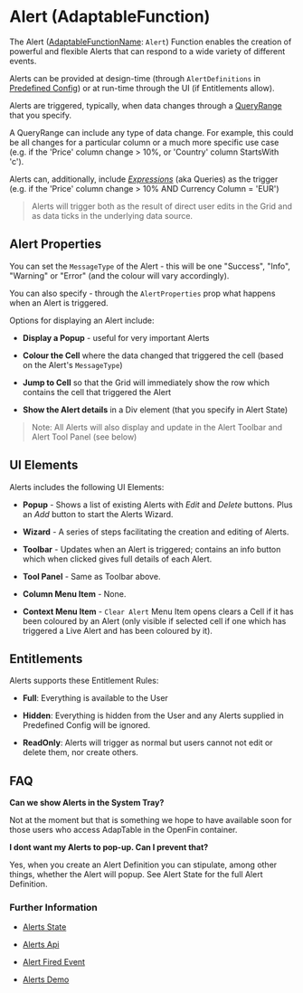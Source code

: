 # Alert (AdaptableFunction)

The Alert ([AdaptableFunctionName](https://api.adaptabletools.com/modules/_src_predefinedconfig_common_types_.html#adaptablefunctionname): `Alert`) Function enables the creation of powerful and flexible Alerts that can respond to a wide variety of different events.

Alerts can be provided at design-time (through `AlertDefinitions` in [Predefined Config](https://api.adaptabletools.com/interfaces/_src_predefinedconfig_alertstate_.alertstate.html)) or at run-time through the UI (if Entitlements allow).

Alerts are triggered, typically, when data changes through a [QueryRange](https://api.adaptabletools.com/interfaces/_src_predefinedconfig_common_expression_.queryrange.html) that you specify.  

A QueryRange can include any type of data change.  For example, this could be all changes for a particular column or a much more specific use case (e.g. if the 'Price' column change > 10%, or 'Country' column StartsWith 'c').

Alerts can, additionally, include [*Expressions*](https://api.adaptabletools.com/classes/_src_predefinedconfig_common_expression_.expression.html) (aka Queries) as the trigger (e.g. if the 'Price' column change > 10% AND Currency Column = 'EUR')

> Alerts will trigger both as the result of direct user edits in the Grid and as data ticks in the underlying data source.

## Alert Properties

You can set the `MessageType` of the Alert - this will be one "Success", "Info", "Warning" or "Error" (and the colour will vary accordingly).

You can also specify - through the `AlertProperties` prop what happens when an Alert is triggered.

Options for displaying an Alert include: 
- **Display a Popup** - useful for very important Alerts

- **Colour the Cell** where the data changed that triggered the cell (based on the Alert's `MessageType`)

- **Jump to Cell** so that the Grid will immediately show the row which contains the cell that triggered the Alert

- **Show the Alert details** in a Div element (that you specify in Alert State)

> Note: All Alerts will also display and update in the Alert Toolbar and Alert Tool Panel (see below) 

## UI Elements
Alerts includes the following UI Elements:

- **Popup** - Shows a list of existing Alerts with *Edit* and *Delete* buttons.  Plus an *Add* button to start the Alerts Wizard.

- **Wizard** - A series of steps facilitating the creation and editing of Alerts.

- **Toolbar** - Updates when an Alert is triggered; contains an info button which when clicked gives full details of each Alert.

- **Tool Panel** - Same as Toolbar above.

- **Column Menu Item** - None.

- **Context Menu Item** - `Clear Alert` Menu Item opens clears a Cell if it has been coloured by an Alert (only visible if selected cell if one which has triggered a Live Alert and has been coloured by it).

## Entitlements
Alerts supports these Entitlement Rules:

- **Full**: Everything is available to the User

- **Hidden**: Everything is hidden from the User and any Alerts supplied in Predefined Config will be ignored.

- **ReadOnly**: Alerts will trigger as normal but users cannot not edit or delete them, nor create others.

## FAQ

**Can we show Alerts in the System Tray?**

Not at the moment but that is something we hope to have available soon for those users who access AdapTable in the OpenFin container.

**I dont want my Alerts to pop-up. Can I prevent that?**

Yes, when you create an Alert Definition you can stipulate, among other things, whether the Alert will popup. See Alert State for the full Alert Definition.


### Further Information

- [Alerts State](https://api.adaptabletools.com/interfaces/_src_predefinedconfig_alertstate_.alertstate.html)

- [Alerts Api](https://api.adaptabletools.com/interfaces/_src_api_alertapi_.alertapi.html)

- [Alert Fired Event](https://api.adaptabletools.com/interfaces/_src_api_events_alertfired_.alertfiredeventargs.html)

- [Alerts Demo](https://demo.adaptabletools.com/alertsmessages/aggridalertdemo)

